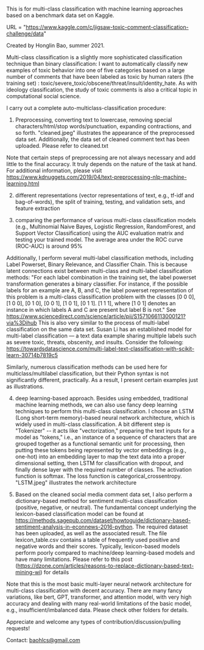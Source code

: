This is for multi-class classification with machine learning approaches based on a benchmark data set on Kaggle.  

URL = "https://www.kaggle.com/c/jigsaw-toxic-comment-classification-challenge/data"

Created by Honglin Bao, summer 2021. 

Multi-class classification is a slightly more sophisticated classification technique than binary classification:
I want to automatically classify new examples of toxic behavior into one of five categories based on a large number of comments that have been labeled as toxic by human raters (the training set)
: toxic/severe_toxic/obscene/threat/insult/identity_hate.
As with ideology classification, the study of toxic comments is also a critical topic in computational social science.

I carry out a complete auto-multiclass-classification procedure:

1. Preprocessing,
converting text to lowercase, 
removing special characters/html/stop words/punctuation, expanding contractions, and so forth. 
"cleaned.jpeg" illustrates the appearance of the preprocessed data set.
Additionally, the data set of cleaned comment text has been uploaded. Please refer to cleaned.txt


Note that certain steps of preprocessing are not always necessary and add little to the final accuracy. 
It truly depends on the nature of the task at hand. 
For additional information, please visit https://www.kdnuggets.com/2019/04/text-preprocessing-nlp-machine-learning.html

2. different representations (vector representations of text, e.g., tf-idf and bag-of-words), the split of training, testing, and validation sets, and feature extraction

3. comparing the performance of various multi-class classification models (e.g., Multinomial Naive Bayes, Logistic Regression, RandomForest, and Support Vector Classification) using the AUC evaluation matrix and testing your trained model. The average area under the ROC curve (ROC-AUC) is around 95%

Additionally, I perform several multi-label classification methods, including Label Powerset, Binary Relevance, and Classifier Chain. This is because latent connections exist between multi-class and multi-label classification methods: "For each label combination in the training set, the label powerset transformation generates a binary classifier. For instance, if the possible labels for an example are A, B, and C, the label powerset representation of this problem is a multi-class classification problem with the classes [0 0 0], [1 0 0], [0 1 0], [0 0 1], [1 0 1], [0 1 1]. [1 1 1], where [1 0 1] denotes an instance in which labels A and C are present but label B is not." See https://www.sciencedirect.com/science/article/pii/S1571066113000121?via%3Dihub This is also very similar to the process of multi-label classification on the same data set. Susan Li has an established model for multi-label classification — a text data example sharing multiple labels such as severe toxic, threats, obscenity, and insults. Consider the following: https://towardsdatascience.com/multi-label-text-classification-with-scikit-learn-30714b7819c5

Similarly, numerous classification methods can be used here for multiclass/multilabel classification, but their Python syntax is not significantly different, practically. As a result, I present certain examples just as illustrations.

4. deep learning-based approach. Besides using embedded, traditional machine learning methods, we can also use fancy deep learning techniques to perform this multi-class classification. I choose an LSTM (Long short-term memory)-based neural network architecture, which is widely used in multi-class classification. A bit different step is "Tokenizer" -- it acts like "vectorization," preparing the text inputs for a model as "tokens," i.e., an instance of a sequence of characters that are grouped together as a functional semantic unit for processing, then putting these tokens being represented by vector embeddings (e.g., one-hot) into an embedding layer to map the text data into a proper dimensional setting, then LSTM for classification with dropout, and finally dense layer with the required number of classes. The activation function is softmax. The loss function is categorical_crossentropy. "LSTM.jpeg" illustrates the network architecture

5. Based on the cleaned social media comment data set, I also perform a dictionary-based method for sentiment multi-class classification (positive, negative, or neutral). The fundamental concept underlying the lexicon-based classification model can be found at https://methods.sagepub.com/dataset/howtoguide/dictionary-based-sentiment-analysis-in-econnews-2016-python. The required dataset has been uploaded, as well as the associated result. The file lexicon_table.csv contains a table of frequently used positive and negative words and their scores. Typically, lexicon-based models perform poorly compared to machine/deep learning-based models and have many limitations. Please refer to this post (https://dzone.com/articles/reasons-to-replace-dictionary-based-text-mining-wi) for details

Note that this is the most basic multi-layer neural network architecture for multi-class classification with decent accuracy. There are many fancy variations, like bert, GPT, transformer, and attention model, with very high accuracy and dealing with many real-world limitations of the basic model, e.g., insufficient/imbalanced data. Please check other folders for details.

Appreciate and welcome any types of contribution/discussion/pulling requests!

Contact: baohlcs@gmail.com
